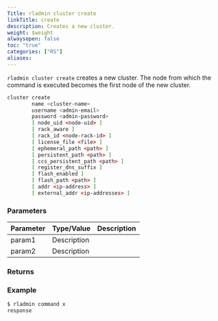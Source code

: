 ```yaml
---
Title: rladmin cluster create
linkTitle: create
description: Creates a new cluster.
weight: $weight
alwaysopen: false
toc: "true"
categories: ["RS"]
aliases: 
---
```


`rladmin cluster create` creates a new cluster. The node from which the command is executed becomes the first node of the new cluster.

```sh
cluster create 
        name <cluster-name>
        username <admin-email> 
        password <admin-password> 
        [ node_uid <node-uid> ] 
        [ rack_aware ] 
        [ rack_id <node-rack-id> ] 
        [ license_file <file> ] 
        [ ephemeral_path <path> ] 
        [ persistent_path <path> ]
        [ ccs_persistent_path <path> ] 
        [ register_dns_suffix ] 
        [ flash_enabled ] 
        [ flash_path <path> ] 
        [ addr <ip-address> ] 
        [ external_addr <ip-addresses> ]
```

### Parameters

| Parameter | Type/Value | Description |
|-----------|------------|-------------|
| param1 | Description |
| param2 | Description |

### Returns

### Example

```sh
$ rladmin command x
response
```

